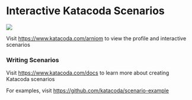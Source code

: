 # Interactive Katacoda Scenarios

[![](http://shields.katacoda.com/katacoda/arniom/count.svg)](https://www.katacoda.com/arniom "Get your profile on Katacoda.com")

Visit https://www.katacoda.com/arniom to view the profile and interactive scenarios

### Writing Scenarios
Visit https://www.katacoda.com/docs to learn more about creating Katacoda scenarios

For examples, visit https://github.com/katacoda/scenario-example
